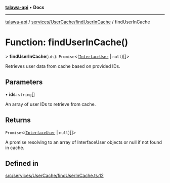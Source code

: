 [**talawa-api**](../../../../README.md) • **Docs**

***

[talawa-api](../../../../modules.md) / [services/UserCache/findUserInCache](../README.md) / findUserInCache

# Function: findUserInCache()

\> **findUserInCache**(`ids`): `Promise`\<([`InterfaceUser`](../../../../models/User/interfaces/InterfaceUser.md) \| `null`)[]\>

Retrieves user data from cache based on provided IDs.

## Parameters

• **ids**: `string`[]

An array of user IDs to retrieve from cache.

## Returns

`Promise`\<([`InterfaceUser`](../../../../models/User/interfaces/InterfaceUser.md) \| `null`)[]\>

A promise resolving to an array of InterfaceUser objects or null if not found in cache.

## Defined in

[src/services/UserCache/findUserInCache.ts:12](https://github.com/PalisadoesFoundation/talawa-api/blob/5e38dbf44e47f2fc703410fad29ab5c8f7f26c77/src/services/UserCache/findUserInCache.ts#L12)
